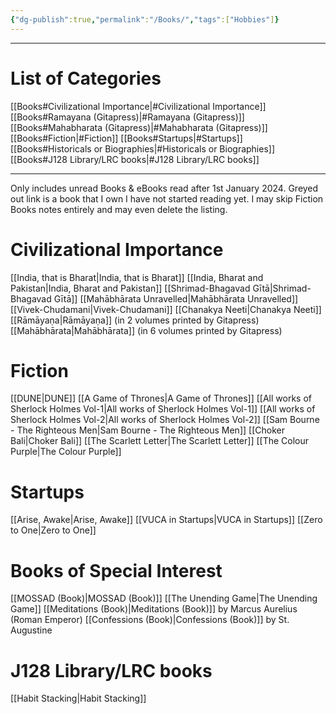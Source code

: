 ```yaml
---
{"dg-publish":true,"permalink":"/Books/","tags":["Hobbies"]}
---
```


----
# List of Categories
[[Books#Civilizational Importance\|#Civilizational Importance]]
[[Books#Ramayana (Gitapress)\|#Ramayana (Gitapress)]]
[[Books#Mahabharata (Gitapress)\|#Mahabharata (Gitapress)]]
[[Books#Fiction\|#Fiction]]
[[Books#Startups\|#Startups]]
[[Books#Historicals or Biographies\|#Historicals or Biographies]]
[[Books#J128 Library/LRC books\|#J128 Library/LRC books]]

----
Only includes unread Books & eBooks read after 1st January 2024.
Greyed out link is a book that I own I have not started reading yet.
I may skip Fiction Books notes entirely and may even delete the listing.
# Civilizational Importance
[[India, that is Bharat\|India, that is Bharat]]
[[India, Bharat and Pakistan\|India, Bharat and Pakistan]]
[[Shrimad-Bhagavad Gītā\|Shrimad-Bhagavad Gītā]]
[[Mahābhārata Unravelled\|Mahābhārata Unravelled]]
[[Vivek-Chudamani\|Vivek-Chudamani]]
[[Chanakya Neeti\|Chanakya Neeti]]
[[Rāmāyaṇa\|Rāmāyaṇa]] (in 2 volumes printed by Gitapress)
[[Mahābhārata\|Mahābhārata]] (in 6 volumes printed by Gitapress)

# Fiction
[[DUNE\|DUNE]]
[[A Game of Thrones\|A Game of Thrones]]
[[All works of Sherlock Holmes Vol-1\|All works of Sherlock Holmes Vol-1]]
[[All works of Sherlock Holmes Vol-2\|All works of Sherlock Holmes Vol-2]]
[[Sam Bourne - The Righteous Men\|Sam Bourne - The Righteous Men]]
[[Choker Bali\|Choker Bali]]
[[The Scarlett Letter\|The Scarlett Letter]]
[[The Colour Purple\|The Colour Purple]]
# Startups
[[Arise, Awake\|Arise, Awake]]
[[VUCA in Startups\|VUCA in Startups]]
[[Zero to One\|Zero to One]]

# Books of Special Interest
[[MOSSAD (Book)\|MOSSAD (Book)]]
[[The Unending Game\|The Unending Game]]
[[Meditations (Book)\|Meditations (Book)]] by Marcus Aurelius (Roman Emperor)
[[Confessions (Book)\|Confessions (Book)]] by St. Augustine

# J128 Library/LRC books
[[Habit Stacking\|Habit Stacking]]
